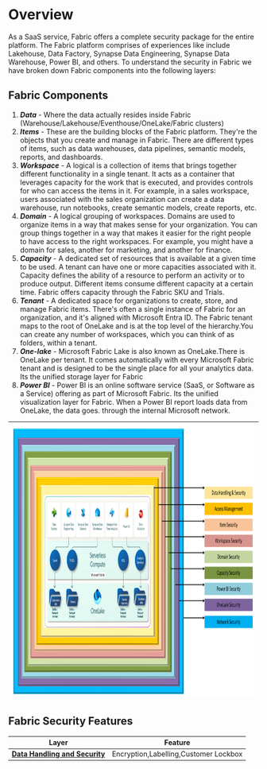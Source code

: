 # Overview

As a SaaS service, Fabric offers a complete security package for the entire platform. The Fabric platform comprises of experiences like include Lakehouse, Data Factory, Synapse Data Engineering, Synapse Data Warehouse, Power BI, and others. To understand the security in Fabric we have broken down Fabric components into the following layers:

## Fabric Components
1. ***Data*** - Where the data actually resides inside Fabric (Warehouse/Lakehouse/Eventhouse/OneLake/Fabric clusters)
1. ***Items*** - These are the building blocks of the Fabric platform. They're the objects that you create and manage in Fabric. There are different types of items, such as data warehouses, data pipelines, semantic models, reports, and dashboards.
1. ***Workspace*** - A logical is a collection of items that brings together different functionality in a single tenant. It acts as a container that leverages capacity for the work that is executed, and provides controls for who can access the items in it. For example, in a sales workspace, users associated with the sales organization can create a data warehouse, run notebooks, create semantic models, create reports, etc.
1. ***Domain*** - A logical grouping of workspaces. Domains are used to organize items in a way that makes sense for your organization. You can group things together in a way that makes it easier for the right people to have access to the right workspaces. For example, you might have a domain for sales, another for marketing, and another for finance.
1. ***Capacity*** - A dedicated set of resources that is available at a given time to be used. A tenant can have one or more capacities associated with it. Capacity defines the ability of a resource to perform an activity or to produce output. Different items consume different capacity at a certain time. Fabric offers capacity through the Fabric SKU and Trials.
1. ***Tenant*** - A dedicated space for organizations to create, store, and manage Fabric items. There's often a single instance of Fabric for an organization, and it's aligned with Microsoft Entra ID. The Fabric tenant maps to the root of OneLake and is at the top level of the hierarchy.You can create any number of workspaces, which you can think of as folders, within a tenant.
1. ***One-lake*** - Microsoft Fabric Lake is also known as OneLake.There is OneLake per tenant. It comes automatically with every Microsoft Fabric tenant and is designed to be the single place for all your analytics data. Its the unified storage layer for Fabric
1. ***Power BI*** - Power BI is an online software service (SaaS, or Software as a Service) offering as part of Microsoft Fabric. Its the unified visualization layer for Fabric. When a Power BI report loads data from OneLake, the data goes. 
through the internal Microsoft network.

|<img src='/Assests/Security/Media/FabricSecurityLayers.PNG' width='1000' height='550'>|
| ----------- | 

## Fabric Security Features
| Layer | Feature|
|----------|--------------|
|**[Data Handling and Security](/Assests/Security/DataSecurity.md)**|Encryption,Labelling,Customer Lockbox|

